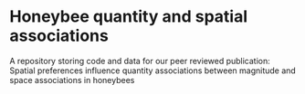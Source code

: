 # Honeybee quantity and spatial associations
 A repository storing code and data for our peer reviewed publication: Spatial preferences influence quantity associations between magnitude and space associations in honeybees
